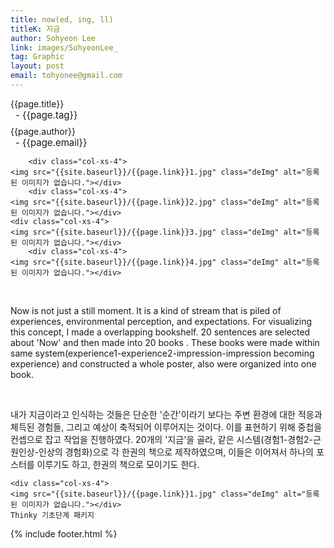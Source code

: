 ```yaml
---
title: now(ed, ing, ll)
titleK: 지금
author: Sohyeon Lee
link: images/SohyeonLee_
tag: Graphic
layout: post
email: tohyonee@gmail.com
---	
```


<div class="container">

<div class="deDep">
{{page.title}}<br>
<p style="font-size:15px; margin:0px; padding:0px 0px 0px 8px; margin:0px 0px 8px 0px;">- {{page.tag}}</p>
{{page.author}}<br>
<p style="font-size:15px; margin:0px; padding:0px 0px 0px 8px;">- {{page.email}}</p>
</div>


<div class="row" class="imgcolor">
	
		<div class="col-xs-4">
	<img src="{{site.baseurl}}/{{page.link}}1.jpg" class="deImg" alt="등록된 이미지가 없습니다."></div>
		<div class="col-xs-4">
	<img src="{{site.baseurl}}/{{page.link}}2.jpg" class="deImg" alt="등록된 이미지가 없습니다."></div>
	<div class="col-xs-4">
	<img src="{{site.baseurl}}/{{page.link}}3.jpg" class="deImg" alt="등록된 이미지가 없습니다."></div>
		<div class="col-xs-4">
	<img src="{{site.baseurl}}/{{page.link}}4.jpg" class="deImg" alt="등록된 이미지가 없습니다."></div>
	
</div>
<br>

<div class="det lato">



Now is not just a still moment. It is a kind of stream that is piled of experiences, environmental perception, and expectations. For visualizing this concept, I made a overlapping bookshelf. 20 sentences are selected about 'Now' and then made into 20 books . These books were made within same system(experience1-experience2-impression-impression becoming experience) and constructed a whole poster, also were organized into one book.



</div>

<br>

<div class="noto">

내가 지금이라고 인식하는 것들은 단순한 '순간'이라기 보다는 주변 환경에 대한 적응과 체득된 경험들, 그리고 예상이 축적되어 이루어지는 것이다. 이를 표현하기 위해 중첩을 컨셉으로 잡고 작업을 진행하였다. 20개의 '지금'을 골라, 같은 시스템(경험1-경험2-근원인상-인상의 경험화)으로 각 한권의 책으로 제작하였으며, 이들은 이어져서 하나의 포스터를 이루기도 하고, 한권의 책으로 모이기도 한다.


</div>

<div class="row noto">
	
	<div class="col-xs-4">
	<img src="{{site.baseurl}}/{{page.link}}1.jpg" class="deImg" alt="등록된 이미지가 없습니다."></div>
	Thinky 기초단계 패키지
</div>

	

</div> 

{% include footer.html %}